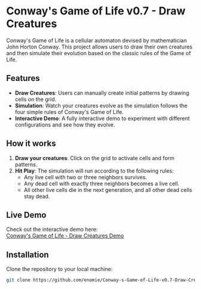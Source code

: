 # Conway's Game of Life v0.7 - Draw Creatures

Conway's Game of Life is a cellular automaton devised by mathematician John Horton Conway. This project allows users to draw their own creatures and then simulate their evolution based on the classic rules of the Game of Life.

## Features
- **Draw Creatures**: Users can manually create initial patterns by drawing cells on the grid.
- **Simulation**: Watch your creatures evolve as the simulation follows the four simple rules of Conway's Game of Life.
- **Interactive Demo**: A fully interactive demo to experiment with different configurations and see how they evolve.

## How it works
1. **Draw your creatures**: Click on the grid to activate cells and form patterns.
2. **Hit Play**: The simulation will run according to the following rules:
   - Any live cell with two or three neighbors survives.
   - Any dead cell with exactly three neighbors becomes a live cell.
   - All other live cells die in the next generation, and all other dead cells stay dead.

## Live Demo
Check out the interactive demo here:  
[Conway's Game of Life - Draw Creatures Demo](https://anomie.at/projects/lifeofgame/draw/)

## Installation
Clone the repository to your local machine:

```bash
git clone https://github.com/enomie/Conway-s-Game-of-Life-v0.7-Draw-Creatures.git
